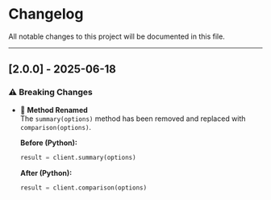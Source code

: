 # Changelog

All notable changes to this project will be documented in this file.

---

## [2.0.0] - 2025-06-18

### ⚠️ Breaking Changes

- 🔁 **Method Renamed**  
  The `summary(options)` method has been removed and replaced with `comparison(options)`.  
  
  **Before (Python):**
  ```python
  result = client.summary(options)
  ```

  **After (Python):**
  ```python
  result = client.comparison(options)
  ```
